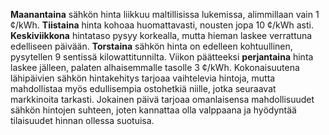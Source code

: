 **Maanantaina** sähkön hinta liikkuu maltillisissa lukemissa, alimmillaan vain 1 ¢/kWh. **Tiistaina** hinta kohoaa huomattavasti, nousten jopa 10 ¢/kWh asti. **Keskiviikkona** hintataso pysyy korkealla, mutta hieman laskee verrattuna edelliseen päivään. **Torstaina** sähkön hinta on edelleen kohtuullinen, pysytellen 9 sentissä kilowattitunnilta. Viikon päätteeksi **perjantaina** hinta laskee jälleen, palaten alhaisemmalle tasolle 3 ¢/kWh. Kokonaisuutena lähipäivien sähkön hintakehitys tarjoaa vaihtelevia hintoja, mutta mahdollistaa myös edullisempia ostohetkiä niille, jotka seuraavat markkinoita tarkasti. Jokainen päivä tarjoaa omanlaisensa mahdollisuudet sähkön hintojen suhteen, joten kannattaa olla valppaana ja hyödyntää tilaisuudet hinnan ollessa suotuisa.